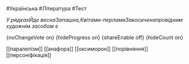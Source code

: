 #Українська #Література #Тест

*У рядкахЙде веснаЗапашна,Квітами-перламиЗакосиченапровідним художнім засобом є*

{noChangeVote on}
{hideProgress on}
{shareEnable off}
{hideCount on}

[[паралелізм]]
[[анафора]]
[[оксиморон]]
[[порівняння]]
[[персоніфікація]]
